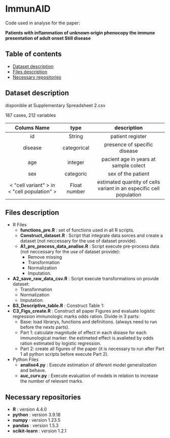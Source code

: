 # ImmunAID
Code used in analyse for the paper:

**Patients with inflammation of unknown origin phenocopy the immune presentation of adult onset Still disease**

## Table of contents
* [Dataset description](#dataset-description)
* [Files description](#files-description)
* [Necessary repositories](#necessary-repositories)
## Dataset description
 disponible at Supplementary Spreadsheet 2.csv
 
 187 cases, 212 variables
 
| Colums Name |  type | description |
| :-----: | :------: | :------: |
| id | String | patient register |
| disease | categorical | presence of specific disease |
| age | integer | pacient age in years at sample colect |
| sex | categoric | sex of the patient |
| < "cell variant" > in < "cell population" > | Float number | estimated quantity of cells variant in an especific cell population |
  
## Files description
* R Files
  * **functions_pre.R** : set of functions used in all R scripts.
  * **Construct_dataset.R** : Script that integrate data sorces and create a dataset (not neccessary for the use of dataset provide).
  * **A1_pre_process_data_analise.R** : Script execute pre-process data (not neccessary for the use of dataset provide):
    * Remove missing
    * Transformation
    * Normalization
    * Imputation.
 * **A2_save_raw_data_csv.R** : Script execute transformations on provide dataset:
    * Transformation
    * Normalization
    * Imputation. 
  * **B3_Descriptive_table.R** : Construct Table 1:
  * **C3_Figs_create.R** : Construct all paper Figures and evaluate logistic regression immunologic marks odds ration. Divide in 3 parts:
    * Base: load librarys, functions and definitions. (always need to run before the nexts parts).
    * Part 1: calculate magnitude of effect in each disiase for each immunological marker. the estimeted effect is avalieted by odds ration estimated by logistic regression.
    * Part 2: create all figures of the paper (it is necessary to run after Part 1 all python scripts before execute Part 2).
* Python Files
  * **analise4.py** : Execute estimation of diferent model generalization and behave.
  * **auc_curv.py** : Execute evaluation of models in relation to increase the number of relevant marks.
   
## Necessary repositories
* **R** : version 4.4.0
*  **python** : version 3.9.18
*  **numpy** : version 1.23.5
* **pandas** : version  1.5.3 
* **scikit-learn** : version 1.2.1
